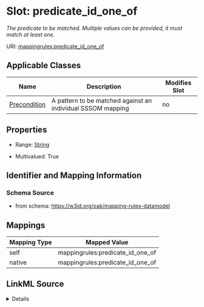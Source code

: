 

# Slot: predicate_id_one_of


_The predicate to be matched. Multiple values can be provided, it must match at least one._





URI: [mappingrules:predicate_id_one_of](https://w3id.org/oak/mapping-rules-datamodel/predicate_id_one_of)



<!-- no inheritance hierarchy -->





## Applicable Classes

| Name | Description | Modifies Slot |
| --- | --- | --- |
| [Precondition](Precondition.md) | A pattern to be matched against an individual SSSOM mapping |  no  |







## Properties

* Range: [String](String.md)

* Multivalued: True





## Identifier and Mapping Information







### Schema Source


* from schema: https://w3id.org/oak/mapping-rules-datamodel




## Mappings

| Mapping Type | Mapped Value |
| ---  | ---  |
| self | mappingrules:predicate_id_one_of |
| native | mappingrules:predicate_id_one_of |




## LinkML Source

<details>
```yaml
name: predicate_id_one_of
description: The predicate to be matched. Multiple values can be provided, it must
  match at least one.
from_schema: https://w3id.org/oak/mapping-rules-datamodel
rank: 1000
alias: predicate_id_one_of
owner: Precondition
domain_of:
- Precondition
range: string
multivalued: true

```
</details>
